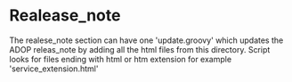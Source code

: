 # Realease\_note
The realese\_note section can have one 'update.groovy' which updates the ADOP releas\_note by adding all the html files from this directory. Script looks for files ending with html or htm extension for example 'service\_extension.html'
